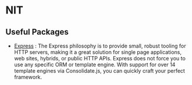 # NIT

## Useful Packages

- [Express](https://www.npmjs.com/package/express) : The Express philosophy is to provide small, robust tooling for HTTP servers, making it a great solution for single page applications, web sites, hybrids, or public HTTP APIs. Express does not force you to use any specific ORM or template engine. With support for over 14 template engines via Consolidate.js, you can quickly craft your perfect framework.
